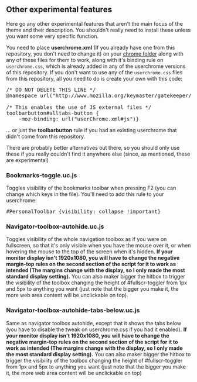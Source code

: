 <h2>Other experimental features</h2>
<p>Here go any other experimental features that aren't the main focus of the theme and their description. You shouldn't really need to install these unless you want some very specific function.</p>

<p>You need to place <b>userchrome.xml</b> (If you already have one from this repository, you don't need to change it) on your <a href="https://github.com/Izheil/Quantum-Nox-Firefox-Dark-Full-Theme/tree/master/Multirow%20and%20other%20functions#the-chrome-folder">chrome folder</a> along with any of these files for them to work, along with it's binding rule on <code>userchrome.css</code>, which is already added in any of the userchrome versions of this repository. If you don't want to use any of the <code>userchrome.css</code> files from this repository, all you need to do is create your own with this code:</p>

<pre>
/* DO NOT DELETE THIS LINE */
@namespace url("http://www.mozilla.org/keymaster/gatekeeper/there.is.only.xul");

/* This enables the use of JS external files */
toolbarbutton#alltabs-button {
    -moz-binding: url("userChrome.xml#js")}
</pre>
<p>... or just the <b>toolbarbutton</b> rule if you had an existing userchrome that didn't come from this repository.</p>

<p>There are probably better alternatives out there, so you should only use these if you really couldn't find it anywhere else (since, as mentioned, these are experimental)</p>

<h3>Bookmarks-toggle.uc.js</h3>
<p>Toggles visibility of the bookmarks toolbar when pressing F2 (you can change which keys in the file). You'll need to add this rule to your userchrome:</p>
<pre>#PersonalToolbar {visibility: collapse !important}</pre>

<h3>Navigator-toolbox-autohide.uc.js</h3>
<p>Toggles visibility of the whole navigation toolbox as if you were on fullscreen, so that it's only visible when you have the mouse over it, or when hovering the mouse to the top of the screen when it's hidden. <b>If your monitor display isn't 1920x1080, you will have to change the negative margin-top rules on the second section of the script for it to work as intended (The margins change with the display, so I only made the most standard display setting).</b> You can also maker bigger the hitbox to trigger the visibility of the toolbox changing the height of #fullscr-toggler from 1px and 5px to anything you want (just note that the bigger you make it, the more web area content will be unclickable on top).</p>

<h3>Navigator-toolbox-autohide-tabs-below.uc.js</h3>
<p>Same as navigator toolbox autohide, except that it shows the tabs below (you have to disable the tweak on userchrome.css if you had it enabled). <b>If your monitor display isn't 1920x1080, you will have to change the negative margin-top rules on the second section of the script for it to work as intended (The margins change with the display, so I only made the most standard display setting).</b> You can also maker bigger the hitbox to trigger the visibility of the toolbox changing the height of #fullscr-toggler from 1px and 5px to anything you want (just note that the bigger you make it, the more web area content will be unclickable on top)</p>